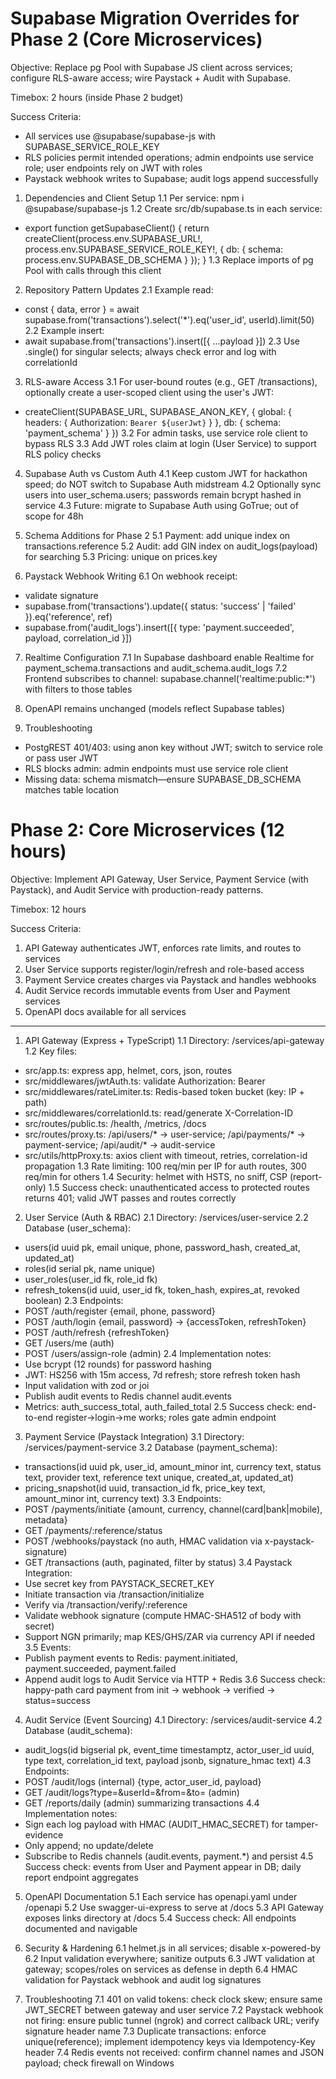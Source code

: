 # Supabase Migration Overrides for Phase 2 (Core Microservices)

Objective: Replace pg Pool with Supabase JS client across services; configure RLS-aware access; wire Paystack + Audit with Supabase.

Timebox: 2 hours (inside Phase 2 budget)

Success Criteria:
- All services use @supabase/supabase-js with SUPABASE_SERVICE_ROLE_KEY
- RLS policies permit intended operations; admin endpoints use service role; user endpoints rely on JWT with roles
- Paystack webhook writes to Supabase; audit logs append successfully

1) Dependencies and Client Setup
1.1 Per service: npm i @supabase/supabase-js
1.2 Create src/db/supabase.ts in each service:
- export function getSupabaseClient() { return createClient(process.env.SUPABASE_URL!, process.env.SUPABASE_SERVICE_ROLE_KEY!, { db: { schema: process.env.SUPABASE_DB_SCHEMA } }); }
1.3 Replace imports of pg Pool with calls through this client

2) Repository Pattern Updates
2.1 Example read:
- const { data, error } = await supabase.from('transactions').select('*').eq('user_id', userId).limit(50)
2.2 Example insert:
- await supabase.from('transactions').insert([{ ...payload }])
2.3 Use .single() for singular selects; always check error and log with correlationId

3) RLS-aware Access
3.1 For user-bound routes (e.g., GET /transactions), optionally create a user-scoped client using the user's JWT:
- createClient(SUPABASE_URL, SUPABASE_ANON_KEY, { global: { headers: { Authorization: `Bearer ${userJwt}` } }, db: { schema: 'payment_schema' } })
3.2 For admin tasks, use service role client to bypass RLS
3.3 Add JWT roles claim at login (User Service) to support RLS policy checks

4) Supabase Auth vs Custom Auth
4.1 Keep custom JWT for hackathon speed; do NOT switch to Supabase Auth midstream
4.2 Optionally sync users into user_schema.users; passwords remain bcrypt hashed in service
4.3 Future: migrate to Supabase Auth using GoTrue; out of scope for 48h

5) Schema Additions for Phase 2
5.1 Payment: add unique index on transactions.reference
5.2 Audit: add GIN index on audit_logs(payload) for searching
5.3 Pricing: unique on prices.key

6) Paystack Webhook Writing
6.1 On webhook receipt:
- validate signature
- supabase.from('transactions').update({ status: 'success' | 'failed' }).eq('reference', ref)
- supabase.from('audit_logs').insert([{ type: 'payment.succeeded', payload, correlation_id }])

7) Realtime Configuration
7.1 In Supabase dashboard enable Realtime for payment_schema.transactions and audit_schema.audit_logs
7.2 Frontend subscribes to channel: supabase.channel('realtime:public:*') with filters to those tables

8) OpenAPI remains unchanged (models reflect Supabase tables)

9) Troubleshooting
- PostgREST 401/403: using anon key without JWT; switch to service role or pass user JWT
- RLS blocks admin: admin endpoints must use service role client
- Missing data: schema mismatch—ensure SUPABASE_DB_SCHEMA matches table location

# Phase 2: Core Microservices (12 hours)

Objective: Implement API Gateway, User Service, Payment Service (with Paystack), and Audit Service with production-ready patterns.

Timebox: 12 hours

Success Criteria:
1) API Gateway authenticates JWT, enforces rate limits, and routes to services
2) User Service supports register/login/refresh and role-based access
3) Payment Service creates charges via Paystack and handles webhooks
4) Audit Service records immutable events from User and Payment services
5) OpenAPI docs available for all services

---

1. API Gateway (Express + TypeScript)
1.1 Directory: /services/api-gateway
1.2 Key files:
- src/app.ts: express app, helmet, cors, json, routes
- src/middlewares/jwtAuth.ts: validate Authorization: Bearer <token>
- src/middlewares/rateLimiter.ts: Redis-based token bucket (key: IP + path)
- src/middlewares/correlationId.ts: read/generate X-Correlation-ID
- src/routes/public.ts: /health, /metrics, /docs
- src/routes/proxy.ts: /api/users/* -> user-service; /api/payments/* -> payment-service; /api/audit/* -> audit-service
- src/utils/httpProxy.ts: axios client with timeout, retries, correlation-id propagation
1.3 Rate limiting: 100 req/min per IP for auth routes, 300 req/min for others
1.4 Security: helmet with HSTS, no sniff, CSP (report-only)
1.5 Success check: unauthenticated access to protected routes returns 401; valid JWT passes and routes correctly

2. User Service (Auth & RBAC)
2.1 Directory: /services/user-service
2.2 Database (user_schema):
- users(id uuid pk, email unique, phone, password_hash, created_at, updated_at)
- roles(id serial pk, name unique)
- user_roles(user_id fk, role_id fk)
- refresh_tokens(id uuid, user_id fk, token_hash, expires_at, revoked boolean)
2.3 Endpoints:
- POST /auth/register {email, phone, password}
- POST /auth/login {email, password} -> {accessToken, refreshToken}
- POST /auth/refresh {refreshToken}
- GET /users/me (auth)
- POST /users/assign-role (admin)
2.4 Implementation notes:
- Use bcrypt (12 rounds) for password hashing
- JWT: HS256 with 15m access, 7d refresh; store refresh token hash
- Input validation with zod or joi
- Publish audit events to Redis channel audit.events
- Metrics: auth_success_total, auth_failed_total
2.5 Success check: end-to-end register->login->me works; roles gate admin endpoint

3. Payment Service (Paystack Integration)
3.1 Directory: /services/payment-service
3.2 Database (payment_schema):
- transactions(id uuid pk, user_id, amount_minor int, currency text, status text, provider text, reference text unique, created_at, updated_at)
- pricing_snapshot(id uuid, transaction_id fk, price_key text, amount_minor int, currency text)
3.3 Endpoints:
- POST /payments/initiate {amount, currency, channel(card|bank|mobile), metadata}
- GET /payments/:reference/status
- POST /webhooks/paystack (no auth, HMAC validation via x-paystack-signature)
- GET /transactions (auth, paginated, filter by status)
3.4 Paystack Integration:
- Use secret key from PAYSTACK_SECRET_KEY
- Initiate transaction via /transaction/initialize
- Verify via /transaction/verify/:reference
- Validate webhook signature (compute HMAC-SHA512 of body with secret)
- Support NGN primarily; map KES/GHS/ZAR via currency API if needed
3.5 Events:
- Publish payment events to Redis: payment.initiated, payment.succeeded, payment.failed
- Append audit logs to Audit Service via HTTP + Redis
3.6 Success check: happy-path card payment from init -> webhook -> verified -> status=success

4. Audit Service (Event Sourcing)
4.1 Directory: /services/audit-service
4.2 Database (audit_schema):
- audit_logs(id bigserial pk, event_time timestamptz, actor_user_id uuid, type text, correlation_id text, payload jsonb, signature_hmac text)
4.3 Endpoints:
- POST /audit/logs (internal) {type, actor_user_id, payload}
- GET /audit/logs?type=&userId=&from=&to= (admin)
- GET /reports/daily (admin) summarizing transactions
4.4 Implementation notes:
- Sign each log payload with HMAC (AUDIT_HMAC_SECRET) for tamper-evidence
- Only append; no update/delete
- Subscribe to Redis channels (audit.events, payment.*) and persist
4.5 Success check: events from User and Payment appear in DB; daily report endpoint aggregates

5. OpenAPI Documentation
5.1 Each service has openapi.yaml under /openapi
5.2 Use swagger-ui-express to serve at /docs
5.3 API Gateway exposes links directory at /docs
5.4 Success check: All endpoints documented and navigable

6. Security & Hardening
6.1 helmet.js in all services; disable x-powered-by
6.2 Input validation everywhere; sanitize outputs
6.3 JWT validation at gateway; scopes/roles on services as defense in depth
6.4 HMAC validation for Paystack webhook and audit log signatures

7. Troubleshooting
7.1 401 on valid tokens: check clock skew; ensure same JWT_SECRET between gateway and user service
7.2 Paystack webhook not firing: ensure public tunnel (ngrok) and correct callback URL; verify signature header name
7.3 Duplicate transactions: enforce unique(reference); implement idempotency keys via Idempotency-Key header
7.4 Redis events not received: confirm channel names and JSON payload; check firewall on Windows

